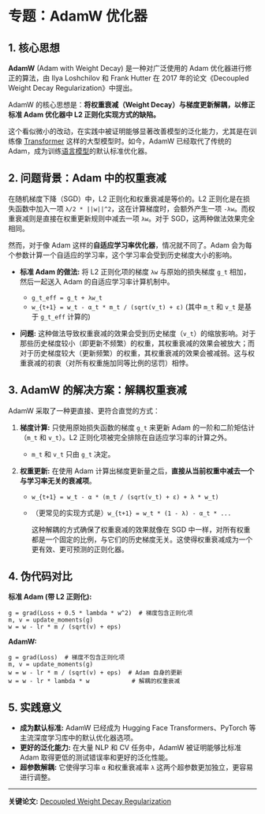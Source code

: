 # 专题：AdamW 优化器

## 1. 核心思想

**AdamW** (Adam with Weight Decay) 是一种对广泛使用的 Adam 优化器进行修正的算法，由 Ilya Loshchilov 和 Frank Hutter 在 2017 年的论文《Decoupled Weight Decay Regularization》中提出。
  
AdamW 的核心思想是：**将权重衰减（Weight Decay）与梯度更新解耦，以修正标准 Adam 优化器中 L2 正则化实现方式的缺陷。**
  
这个看似微小的改动，在实践中被证明能够显著改善模型的泛化能力，尤其是在训练像 [Transformer](./Lecture1-Transformer.md) 这样的大型模型时。如今，AdamW 已经取代了传统的 Adam，成为训练[语言模型](./Lecture1-Language-Models.md)的默认标准优化器。

## 2. 问题背景：Adam 中的权重衰减

在随机梯度下降（SGD）中，L2 正则化和权重衰减是等价的。L2 正则化是在损失函数中加入一项 `λ/2 * ||w||^2`，这在计算梯度时，会额外产生一项 `-λw`。而权重衰减则是直接在权重更新规则中减去一项 `λw`。对于 SGD，这两种做法效果完全相同。
  
然而，对于像 Adam 这样的**自适应学习率优化器**，情况就不同了。Adam 会为每个参数计算一个自适应的学习率，这个学习率会受到历史梯度大小的影响。

- **标准 Adam 的做法:** 将 L2 正则化项的梯度 `λw` 与原始的损失梯度 `g_t` 相加，然后一起送入 Adam 的自适应学习率计算机制中。

  - `g_t_eff = g_t + λw_t`
  - `w_{t+1} = w_t - α_t * m_t / (sqrt(v_t) + ε)`  (其中 `m_t` 和 `v_t` 是基于 `g_t_eff` 计算的)

- **问题:** 这种做法导致权重衰减的效果会受到历史梯度（`v_t`）的缩放影响。对于那些历史梯度较小（即更新不频繁）的权重，其权重衰减的效果会被放大；而对于历史梯度较大（更新频繁）的权重，其权重衰减的效果会被减弱。这与权重衰减的初衷（对所有权重施加同等比例的惩罚）相悖。

## 3. AdamW 的解决方案：解耦权重衰减

AdamW 采取了一种更直接、更符合直觉的方式：

1. **梯度计算:** 只使用原始损失函数的梯度 `g_t` 来更新 Adam 的一阶和二阶矩估计（`m_t` 和 `v_t`）。L2 正则化项被完全排除在自适应学习率的计算之外。

   - `m_t` 和 `v_t` 只由 `g_t` 决定。

2. **权重更新:** 在使用 Adam 计算出梯度更新量之后，**直接从当前权重中减去一个与学习率无关的衰减项**。

   - `w_{t+1} = w_t - α * (m_t / (sqrt(v_t) + ε) + λ * w_t)`
   - （更常见的实现方式是）`w_{t+1} = w_t * (1 - λ) - α_t * ...`
  
     这种解耦的方式确保了权重衰减的效果就像在 SGD 中一样，对所有权重都是一个固定的比例，与它们的历史梯度无关。这使得权重衰减成为一个更有效、更可预测的正则化器。


## 4. 伪代码对比

**标准 Adam (带 L2 正则化):**

````
g = grad(Loss + 0.5 * lambda * w^2)  # 梯度包含正则化项
m, v = update_moments(g)
w = w - lr * m / (sqrt(v) + eps)
````

**AdamW:**

````
g = grad(Loss)  # 梯度不包含正则化项
m, v = update_moments(g)
w = w - lr * m / (sqrt(v) + eps)  # Adam 自身的更新
w = w - lr * lambda * w            # 解耦的权重衰减
````

## 5. 实践意义

- **成为默认标准:** AdamW 已经成为 Hugging Face Transformers、PyTorch 等主流深度学习库中的默认优化器选项。
- **更好的泛化能力:** 在大量 NLP 和 CV 任务中，AdamW 被证明能够比标准 Adam 取得更低的测试错误率和更好的泛化性能。
- **超参数解耦:** 它使得学习率 `α` 和权重衰减率 `λ` 这两个超参数更加独立，更容易进行调整。

***

**关键论文:** [Decoupled Weight Decay Regularization](https://arxiv.org/abs/1711.05101)
